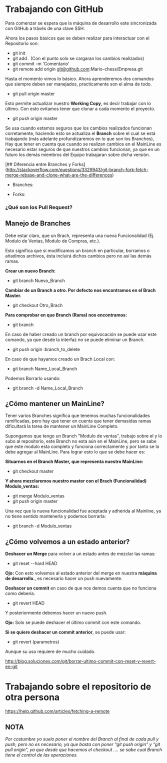 Trabajando con GitHub
=========================

Para comenzar se espera que la máquina de desarrollo este sincronizada con GitHub a trávés de una clave SSH.

Ahora los pasos básicos que se deben realizar para interactuar con el Repositorio son:

* git init
* git add . (Con el punto solo se cargaran los cambios realizados)
* git commit -m 'Comentario'
* git remote add origin git@github.com:Mario-chess/Empresa.git


Hasta el momento vimos lo básico. Ahora aprenderemos dos comandos que siempre deben ser manejados, practicamente son el alma de todo.

* git pull origin master

Esto permite actualizar nuestro __Working Copy__, es decir trabajar con lo último.
Con esto evitamos tener que clonar a cada momento el proyecto.

* git push origin master

Se usa cuando estamos seguros que los cambios realizados funcionan corretamente, haciendo esto
se actualiza el __Branch__ sobre el cual se está trabajando (más adelante profundizaremos en lo que son los Branches), Hay que tener en cuenta que cuando se realizan cambios en el MainLine es necesario estar seguros de que nuestros cambios funcionan, ya que en un futuro
los demás miembros del Equipo trabajaran sobre dicha versión.

[## Diferencia entre Branches y Forks]
(http://stackoverflow.com/questions/3329943/git-branch-fork-fetch-merge-rebase-and-clone-what-are-the-differences)

* Branches: 

* Forks:

### ¿Qué son los Pull Request? 

## Manejo de Branches


Debe estar claro, que un Brach, representa una nueva Funcionalidad (Ej. Modulo de Ventas, Modulo de Compras, etc.).

Esto significa que si modificamos un branch en particular, borramos o añadimos archivos, ésta incluirá dichos cambios pero no así las demás ramas.

__Crear un nuevo Branch:__

* git branch Nuevo_Branch

__Cambiar de un Branch a otro. Por defecto nos encontramos en el Brach Master.__

* git checkout Otro_Brach

__Para comprobar en que Branch (Rama) nos encontramos:__

* git branch

En caso de haber creado un branch por equivocación se puede usar este comando, ya que desde la interfaz no se puede eliminar un Branch.

* git push origin :branch_to_delete

En caso de que hayamos creado un Brach Local con:

* git branch Name_Local_Branch

Podemos Borrarlo usando:

* git branch -d Name_Local_Branch

## ¿Cómo mantener un MainLine?


Tener varios Branches significa que tenemos muchas funcionalidades ramificadas, pero hay que tener en cuenta que tener demasidas ramas dificultará la tarea de mantener un MainLine Completo.

Supongamos que tengo un Branch "Modulo de ventas", trabajo sobre el y lo subo al repositorio, este Branch no esta aún en el MainLine, pero se sabe que este modulo esta completo y funciona correctamente y por tanto se lo debe agregar al MainLine. Para lograr esto lo que se debe hacer es:

__Situarnos en el Branch Master, que representa nuestro MainLine:__

* git checkout master

__Y ahora mezclaremos nuestro master con el Brach (Funcionalidad) Modulo_ventas:__

* git merge Modulo_ventas
* git push origin master

Una vez que la nueva funcionalidad fue aceptada y adherida al Mainline, ya no tiene sentido mantenerla y podemos borrarla:

* git branch -d Modulo_ventas

## ¿Cómo volvemos a un estado anterior?

__Deshacer un Merge__ para volver a un estado antes de mezclar las ramas:

* git reset --hard HEAD

__Ojo:__ Con esto volvemos al estado anterior del merge en nuestra __máquina de desarrollo.__, es necesario hacer un push nuevamente.

__Deshacer un commit__ en caso de que nos demos cuenta que no funciona como debería.

* git revert HEAD

Y posteriormente debemos hacer un nuevo push.

__Ojo:__ Solo se puede deshacer el último commit con este comando.

__Si se quiere deshacer un commit anterior__, se puede usar:

* git revert (parametros)

Aunque su uso requiere de mucho cuidado.

http://blog.solucionex.com/git/borrar-ultimo-commit-con-reset-y-revert-en-git

# Trabajando sobre el repositorio de otra persona

https://help.github.com/articles/fetching-a-remote


## NOTA


_Por costumbre yo suelo poner el nombre del Branch al final de cada pull y push, pero no es necesario, ya que basta con poner "git push origin"  y "git pull origin", ya que desde que hacemos el checkout .... se sabe cual Branch tiene el control de las operaciones._